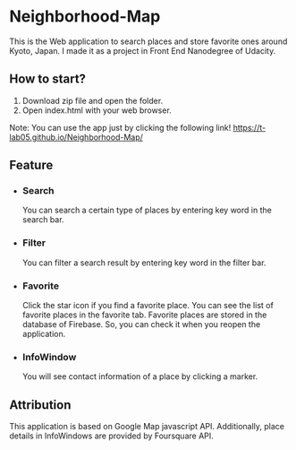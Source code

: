 # Neighborhood-Map
This is the Web application to search places and store favorite ones around Kyoto, Japan.
I made it as a project in Front End Nanodegree of Udacity.

## How to start?
  1. Download zip file and open the folder.
  2. Open index.html with your web browser.

Note: You can use the app just by clicking the following link!
https://t-lab05.github.io/Neighborhood-Map/

## Feature
- ### Search
  You can search a certain type of places by entering key word in the search bar. 
  
- ### Filter
  You can filter a search result by entering key word in the filter bar.
  
- ### Favorite
  Click the star icon if you find a favorite place. You can see the list of favorite places in the favorite tab. Favorite places are stored in the database of Firebase. So, you can check it when you reopen the application.

- ### InfoWindow
  You will see contact information of a place by clicking a marker. 

## Attribution
This application is based on Google Map javascript API. Additionally, place details in InfoWindows are provided by Foursquare API.
